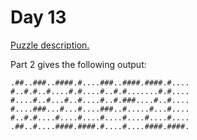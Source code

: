 # Day 13

[Puzzle description.](https://adventofcode.com/2021/day/13)

Part 2 gives the following output:

```text
.##..###..####.#....###..####.####.#....
#..#.#..#....#.#....#..#.#.......#.#....
#....#..#...#..#....#..#.###....#..#....
#....###...#...#....###..#.....#...#....
#..#.#....#....#....#....#....#....#....
.##..#....####.####.#....#....####.####.
```
